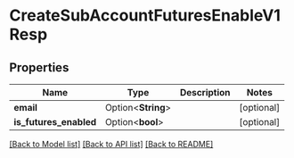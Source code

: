 # CreateSubAccountFuturesEnableV1Resp

## Properties

Name | Type | Description | Notes
------------ | ------------- | ------------- | -------------
**email** | Option<**String**> |  | [optional]
**is_futures_enabled** | Option<**bool**> |  | [optional]

[[Back to Model list]](../README.md#documentation-for-models) [[Back to API list]](../README.md#documentation-for-api-endpoints) [[Back to README]](../README.md)


